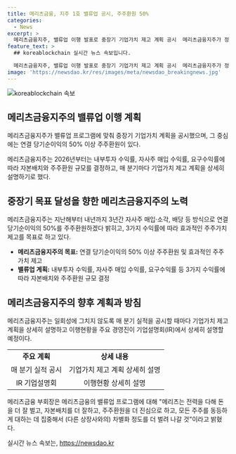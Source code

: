 ```yaml
---
title: 메리츠금융, 지주 1호 밸류업 공시, 주주환원 50%
categories:
  - News
excerpt: >
  메리츠금융지주, 밸류업 이행 발표로 중장기 기업가치 제고 계획 공시  메리츠금융지주가 정부의 기업 밸류업 프로그램에 발맞춰 중장기 기업가치 계획을 공시했다. 연결 당기순이익의 50% 이상 주주환원을 목표로 하며, 2026년부터는 3가지 수익률에 따라 자본배치와 주주환원 규모를 결정할 계획이다. 또한, 매분기 실적을 공시할 때마다 기업가치 제고 계획을 공개하고 이행현황을 상세하게 설명할 예정이다. 기업은 이러한 노력을 통해 주주가치를 증가시키고 차별화를 꾀할 것으로 기대된다.
feature_text: >
  ## koreablockchain 실시간 뉴스 속보입니다.

  메리츠금융지주, 밸류업 이행 발표로 중장기 기업가치 제고 계획 공시  메리츠금융지주가 정부의 기업 밸류업 프로그램에 발맞춰 중장기 기업가치 계획을 공시했다. 연결 당기순이익의 50% 이상 주주환원을 목표로 하며, 2026년부터는 3가지 수익률에 따라 자본배치와 주주환원 규모를 결정할 계획이다. 또한, 매분기 실적을 공시할 때마다 기업가치 제고 계획을 공개하고 이행현황을 상세하게 설명할 예정이다. 기업은 이러한 노력을 통해 주주가치를 증가시키고 차별화를 꾀할 것으로 기대된다.
image: 'https://newsdao.kr/res/images/meta/newsdao_breakingnews.jpg'
---
```


<p><img src="https://newsdao.kr/res/images/meta/newsdao_breakingnews.jpg" alt="koreablockchain 속보" /></p>

<h2 data-ke-size="size26">메리츠금융지주의 밸류업 이행 계획</h2>

<p>메리츠금융지주가 밸류업 프로그램에 맞춰 중장기 기업가치 계획을 공시했으며, 그 중심에는 연결 당기순이익의 50% 이상 주주환원이 있다.</p>

<p data-ke-size="size16">메리츠금융지주는 2026년부터는 내부투자 수익률, 자사주 매입 수익률, 요구수익률에 따라 자본배치와 주주환원 규모를 결정하고, 매 분기마다 기업가치 제고 계획을 상세히 설명하기로 했다.</p>

<h2 data-ke-size="size24">중장기 목표 달성을 향한 메리츠금융지주의 노력</h2>

<p>메리츠금융지주는 지난해부터 내년까지 3년간 자사주 매입·소각, 배당 등 방식으로 연결 당기순이익의 50%를 주주환원하겠다 밝히고, 3가지 수익률에 따라 효과적인 주주가치 제고를 목표로 하고 있다.</p>

<ul>
    <li><b>메리츠금융지주의 목표:</b> 연결 당기순이익의 50% 이상 주주환원 및 효과적인 주주가치 제고</li>
    <li><b>밸류업 계획:</b> 내부투자 수익률, 자사주 매입 수익률, 요구수익률 등 3가지 수익률에 따라 자본배치와 주주환원 규모 결정</li>
</ul>

<h2 data-ke-size="size24">메리츠금융지주의 향후 계획과 방침</h2>

<p>메리츠금융지주는 일회성에 그치지 않도록 매 분기 실적을 공시할 때마다 기업가치 제고 계획을 상세히 설명하고 이행현황을 주요 경영진이 기업설명회(IR)에서 상세히 설명할 예정이다.</p>

<table>
    <tr>
        <td style="text-align: center; height: 17px;"><b>주요 계획</b></td>
        <td style="text-align: center; height: 17px;"><b>상세 내용</b></td>
    </tr>
    <tr>
        <td style="text-align: center; height: 17px;">매 분기 실적 공시</td>
        <td style="text-align: center; height: 17px;">기업가치 제고 계획 상세히 설명</td>
    </tr>
    <tr>
        <td style="text-align: center; height: 17px;">IR 기업설명회</td>
        <td style="text-align: center; height: 17px;">이행현황 상세히 설명</td>
    </tr>
</table>

<p>메리츠금융 부회장은 메리츠금융의 밸류업 프로그램에 대해 "메리츠는 전력을 다해 돈을 더 잘 벌고, 자본배치를 더 잘하고, 주주환원을 더 진심으로 하고, 모든 주주를 동등하게 대하는 데 집중해서 (다른 상장사와의) 차별화 정도를 더 벌려 나갈 것"이라고 밝혔다.</p>
실시간 뉴스 속보는, <a href="https://newsdao.kr" rel="dofollow">https://newsdao.kr</a>


